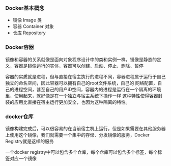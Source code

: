 ### Docker基本概念
- 镜像 Image  类
- 容器 Container  对象
- 仓库 Repository
### Docker容器
镜像和容器的关系就像是面向对象程序设计中的类和实例一样，镜像是静态的定义，容器是镜像运行的实体，容器可以创建、启动、停止、删除、暂停

容器的实质就是进程，但与直接在宿主执行的进程不同，容器进程属于运行于自己独立的命名空间，因此容器可以拥有自己的root文件系统，自己的
网络配置，自己的进程空间，甚至自己的用户iD空间，容器内的进程是运行在一个隔离的环境里，使用起来，就好像是在一个独立与宿主系统下操作一样
这种特性使得容器封装的应用比直接在宿主运行更加安全，也因为这种隔离的特性。

### docker仓库
镜像构建完成后，可以很容易的在当前宿主机上运行，但是如果需要在其他服务器上使用这个镜像，我们就需要一个集中的存储、分发镜像的服务，Docker
Registry就是这样的服务

一个docker registry中可以包含多个仓库，每个仓库可以包含多个标签，每个标签对应一个镜像

